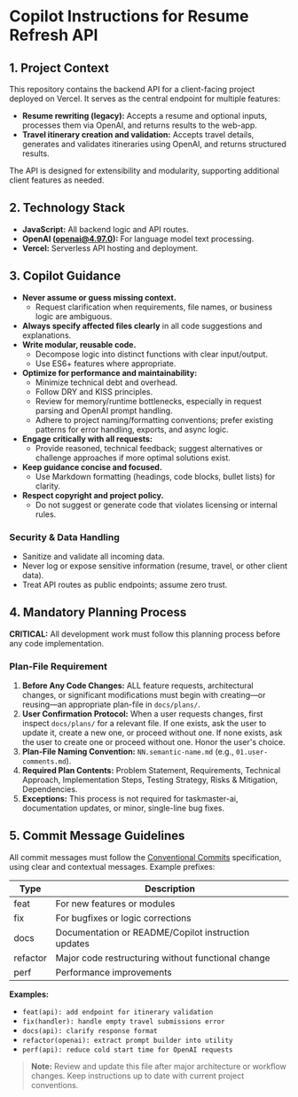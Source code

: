 
# Copilot Instructions for Resume Refresh API

## 1. Project Context

This repository contains the backend API for a client-facing project deployed on Vercel. It serves as the central endpoint for multiple features:

- **Resume rewriting (legacy):** Accepts a resume and optional inputs, processes them via OpenAI, and returns results to the web-app.
- **Travel itinerary creation and validation:** Accepts travel details, generates and validates itineraries using OpenAI, and returns structured results.

The API is designed for extensibility and modularity, supporting additional client features as needed.


## 2. Technology Stack

- **JavaScript:** All backend logic and API routes.
- **OpenAI (openai@4.97.0):** For language model text processing.
- **Vercel:** Serverless API hosting and deployment.


## 3. Copilot Guidance

- **Never assume or guess missing context.**
  - Request clarification when requirements, file names, or business logic are ambiguous.
- **Always specify affected files clearly** in all code suggestions and explanations.
- **Write modular, reusable code.**
  - Decompose logic into distinct functions with clear input/output.
  - Use ES6+ features where appropriate.
- **Optimize for performance and maintainability:**
  - Minimize technical debt and overhead.
  - Follow DRY and KISS principles.
  - Review for memory/runtime bottlenecks, especially in request parsing and OpenAI prompt handling.
  - Adhere to project naming/formatting conventions; prefer existing patterns for error handling, exports, and async logic.
- **Engage critically with all requests:**
  - Provide reasoned, technical feedback; suggest alternatives or challenge approaches if more optimal solutions exist.
- **Keep guidance concise and focused.**
  - Use Markdown formatting (headings, code blocks, bullet lists) for clarity.
- **Respect copyright and project policy.**
  - Do not suggest or generate code that violates licensing or internal rules.

### Security & Data Handling

- Sanitize and validate all incoming data.
- Never log or expose sensitive information (resume, travel, or other client data).
- Treat API routes as public endpoints; assume zero trust.


## 4. Mandatory Planning Process

**CRITICAL:** All development work must follow this planning process before any code implementation.

### Plan-File Requirement

1.  **Before Any Code Changes:** ALL feature requests, architectural changes, or significant modifications must begin with creating—or reusing—an appropriate plan-file in `docs/plans/`.
2.  **User Confirmation Protocol:** When a user requests changes, first inspect `docs/plans/` for a relevant file. If one exists, ask the user to update it, create a new one, or proceed without one. If none exists, ask the user to create one or proceed without one. Honor the user's choice.
3.  **Plan-File Naming Convention:** `NN.semantic-name.md` (e.g., `01.user-comments.md`).
4.  **Required Plan Contents:** Problem Statement, Requirements, Technical Approach, Implementation Steps, Testing Strategy, Risks & Mitigation, Dependencies.
5.  **Exceptions:** This process is not required for taskmaster-ai, documentation updates, or minor, single-line bug fixes.



## 5. Commit Message Guidelines

All commit messages must follow the [Conventional Commits](https://www.conventionalcommits.org/) specification, using clear and contextual messages. Example prefixes:

| Type      | Description                                              |
|-----------|----------------------------------------------------------|
| feat      | For new features or modules                              |
| fix       | For bugfixes or logic corrections                        |
| docs      | Documentation or README/Copilot instruction updates      |
| refactor  | Major code restructuring without functional change       |
| perf      | Performance improvements                                 |

**Examples:**
- `feat(api): add endpoint for itinerary validation`
- `fix(handler): handle empty travel submissions error`
- `docs(api): clarify response format`
- `refactor(openai): extract prompt builder into utility`
- `perf(api): reduce cold start time for OpenAI requests`

> **Note:** Review and update this file after major architecture or workflow changes. Keep instructions up to date with current project conventions.